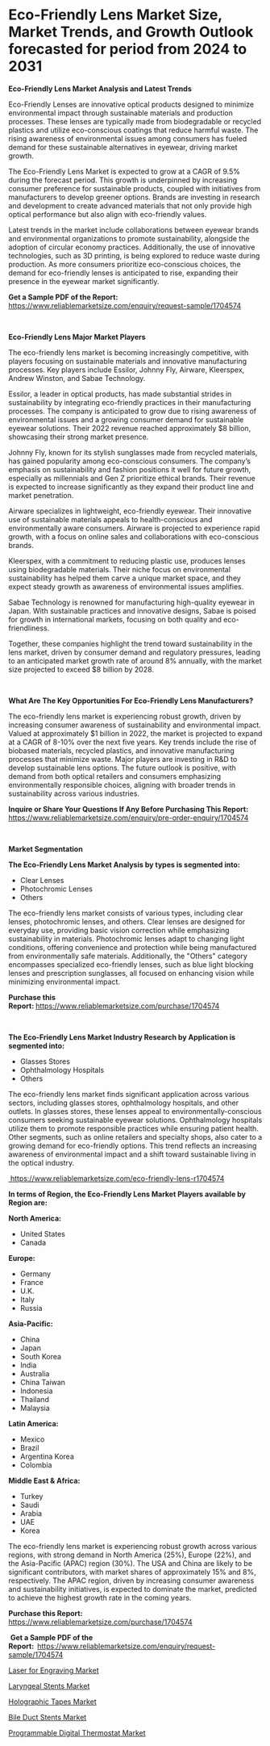<p><h1>Eco-Friendly Lens Market Size, Market Trends, and Growth Outlook forecasted for period from 2024 to 2031</h1></p><p><strong>Eco-Friendly Lens Market Analysis and Latest Trends</strong></p>
<p><p>Eco-Friendly Lenses are innovative optical products designed to minimize environmental impact through sustainable materials and production processes. These lenses are typically made from biodegradable or recycled plastics and utilize eco-conscious coatings that reduce harmful waste. The rising awareness of environmental issues among consumers has fueled demand for these sustainable alternatives in eyewear, driving market growth.</p><p>The Eco-Friendly Lens Market is expected to grow at a CAGR of 9.5% during the forecast period. This growth is underpinned by increasing consumer preference for sustainable products, coupled with initiatives from manufacturers to develop greener options. Brands are investing in research and development to create advanced materials that not only provide high optical performance but also align with eco-friendly values.</p><p>Latest trends in the market include collaborations between eyewear brands and environmental organizations to promote sustainability, alongside the adoption of circular economy practices. Additionally, the use of innovative technologies, such as 3D printing, is being explored to reduce waste during production. As more consumers prioritize eco-conscious choices, the demand for eco-friendly lenses is anticipated to rise, expanding their presence in the eyewear market significantly.</p></p>
<p><strong>Get a Sample PDF of the Report:&nbsp;</strong> <a href="https://www.reliablemarketsize.com/enquiry/request-sample/1704574?utm_campaign=1131&utm_medium=2&utm_source=Github&utm_content=ia&utm_term=21102024&utm_id=eco-friendly-lens">https://www.reliablemarketsize.com/enquiry/request-sample/1704574</a></p>
<p>&nbsp;</p>
<p><strong>Eco-Friendly Lens Major Market Players</strong></p>
<p><p>The eco-friendly lens market is becoming increasingly competitive, with players focusing on sustainable materials and innovative manufacturing processes. Key players include Essilor, Johnny Fly, Airware, Kleerspex, Andrew Winston, and Sabae Technology.</p><p>Essilor, a leader in optical products, has made substantial strides in sustainability by integrating eco-friendly practices in their manufacturing processes. The company is anticipated to grow due to rising awareness of environmental issues and a growing consumer demand for sustainable eyewear solutions. Their 2022 revenue reached approximately $8 billion, showcasing their strong market presence.</p><p>Johnny Fly, known for its stylish sunglasses made from recycled materials, has gained popularity among eco-conscious consumers. The company’s emphasis on sustainability and fashion positions it well for future growth, especially as millennials and Gen Z prioritize ethical brands. Their revenue is expected to increase significantly as they expand their product line and market penetration.</p><p>Airware specializes in lightweight, eco-friendly eyewear. Their innovative use of sustainable materials appeals to health-conscious and environmentally aware consumers. Airware is projected to experience rapid growth, with a focus on online sales and collaborations with eco-conscious brands.</p><p>Kleerspex, with a commitment to reducing plastic use, produces lenses using biodegradable materials. Their niche focus on environmental sustainability has helped them carve a unique market space, and they expect steady growth as awareness of environmental issues amplifies.</p><p>Sabae Technology is renowned for manufacturing high-quality eyewear in Japan. With sustainable practices and innovative designs, Sabae is poised for growth in international markets, focusing on both quality and eco-friendliness.</p><p>Together, these companies highlight the trend toward sustainability in the lens market, driven by consumer demand and regulatory pressures, leading to an anticipated market growth rate of around 8% annually, with the market size projected to exceed $8 billion by 2028.</p></p>
<p>&nbsp;</p>
<p><strong>What Are The Key Opportunities For Eco-Friendly Lens Manufacturers?</strong></p>
<p><p>The eco-friendly lens market is experiencing robust growth, driven by increasing consumer awareness of sustainability and environmental impact. Valued at approximately $1 billion in 2022, the market is projected to expand at a CAGR of 8-10% over the next five years. Key trends include the rise of biobased materials, recycled plastics, and innovative manufacturing processes that minimize waste. Major players are investing in R&D to develop sustainable lens options. The future outlook is positive, with demand from both optical retailers and consumers emphasizing environmentally responsible choices, aligning with broader trends in sustainability across various industries.</p></p>
<p><strong>Inquire or Share Your Questions If Any Before Purchasing This Report:</strong> <a href="https://www.reliablemarketsize.com/enquiry/pre-order-enquiry/1704574?utm_campaign=1131&utm_medium=2&utm_source=Github&utm_content=ia&utm_term=21102024&utm_id=eco-friendly-lens">https://www.reliablemarketsize.com/enquiry/pre-order-enquiry/1704574</a></p>
<p>&nbsp;</p>
<p><strong>Market Segmentation</strong></p>
<p><strong>The Eco-Friendly Lens Market Analysis by types is segmented into:</strong></p>
<p><ul><li>Clear Lenses</li><li>Photochromic Lenses</li><li>Others</li></ul></p>
<p><p>The eco-friendly lens market consists of various types, including clear lenses, photochromic lenses, and others. Clear lenses are designed for everyday use, providing basic vision correction while emphasizing sustainability in materials. Photochromic lenses adapt to changing light conditions, offering convenience and protection while being manufactured from environmentally safe materials. Additionally, the "Others" category encompasses specialized eco-friendly lenses, such as blue light blocking lenses and prescription sunglasses, all focused on enhancing vision while minimizing environmental impact.</p></p>
<p><strong>Purchase this Report:&nbsp;</strong><a href="https://www.reliablemarketsize.com/purchase/1704574?utm_campaign=1131&utm_medium=2&utm_source=Github&utm_content=ia&utm_term=21102024&utm_id=eco-friendly-lens">https://www.reliablemarketsize.com/purchase/1704574</a></p>
<p>&nbsp;</p>
<p><strong>The Eco-Friendly Lens Market Industry Research by Application is segmented into:</strong></p>
<p><ul><li>Glasses Stores</li><li>Ophthalmology Hospitals</li><li>Others</li></ul></p>
<p><p>The eco-friendly lens market finds significant application across various sectors, including glasses stores, ophthalmology hospitals, and other outlets. In glasses stores, these lenses appeal to environmentally-conscious consumers seeking sustainable eyewear solutions. Ophthalmology hospitals utilize them to promote responsible practices while ensuring patient health. Other segments, such as online retailers and specialty shops, also cater to a growing demand for eco-friendly options. This trend reflects an increasing awareness of environmental impact and a shift toward sustainable living in the optical industry.</p></p>
<p><a href="https://www.reliablemarketsize.com/eco-friendly-lens-r1704574?utm_campaign=1131&utm_medium=2&utm_source=Github&utm_content=ia&utm_term=21102024&utm_id=eco-friendly-lens">&nbsp;https://www.reliablemarketsize.com/eco-friendly-lens-r1704574</a></p>
<p><strong>In terms of Region, the Eco-Friendly Lens Market Players available by Region are:</strong></p>
<p>
    <p> <strong> North America: </strong>
        <ul>
            <li>United States</li>
            <li>Canada</li>
        </ul>
        </p> 
    <p> <strong> Europe: </strong>
        <ul>
            <li>Germany</li>
            <li>France</li>
            <li>U.K.</li>
            <li>Italy</li>
            <li>Russia</li>
        </ul>
        </p> 
    <p> <strong> Asia-Pacific: </strong>
        <ul>
            <li>China</li>
            <li>Japan</li>
            <li>South Korea</li>
            <li>India</li>
            <li>Australia</li>
            <li>China Taiwan</li>
            <li>Indonesia</li>
            <li>Thailand</li>
            <li>Malaysia</li>
        </ul>
        </p> 
    <p> <strong> Latin America: </strong>
        <ul>
            <li>Mexico</li>
            <li>Brazil</li>
            <li>Argentina Korea</li>
            <li>Colombia</li>
        </ul>
        </p> 
    <p> <strong> Middle East & Africa: </strong>
        <ul>
            <li>Turkey</li>
            <li>Saudi</li>
            <li>Arabia</li>
            <li>UAE</li>
            <li>Korea</li>
        </ul>
    </p>
    </p>
<p><p>The eco-friendly lens market is experiencing robust growth across various regions, with strong demand in North America (25%), Europe (22%), and the Asia-Pacific (APAC) region (30%). The USA and China are likely to be significant contributors, with market shares of approximately 15% and 8%, respectively. The APAC region, driven by increasing consumer awareness and sustainability initiatives, is expected to dominate the market, predicted to achieve the highest growth rate in the coming years.</p></p>
<p><strong>Purchase this Report: </strong><a href="https://www.reliablemarketsize.com/purchase/1704574?utm_campaign=1131&utm_medium=2&utm_source=Github&utm_content=ia&utm_term=21102024&utm_id=eco-friendly-lens">https://www.reliablemarketsize.com/purchase/1704574</a></p>
<p>&nbsp;<strong>Get a Sample PDF of the Report:&nbsp;&nbsp;</strong><a href="https://www.reliablemarketsize.com/enquiry/request-sample/1704574?utm_campaign=1131&utm_medium=2&utm_source=Github&utm_content=ia&utm_term=21102024&utm_id=eco-friendly-lens">https://www.reliablemarketsize.com/enquiry/request-sample/1704574</a></p>
<p><strong></strong></p>
<p><p><a href="https://issuu.com/reportprime-2/docs/laser-for-engraving-market-size-203_5b3ca35f29f967?utm_campaign=1131&utm_medium=2&utm_source=Github&utm_content=ia&utm_term=21102024&utm_id=eco-friendly-lens">Laser for Engraving Market</a></p><p><a href="https://www.linkedin.com/pulse/strategic-market-insights-global-laryngeal-stents-2024-2031-wrcvf?utm_campaign=1131&utm_medium=2&utm_source=Github&utm_content=ia&utm_term=21102024&utm_id=eco-friendly-lens">Laryngeal Stents Market</a></p><p><a href="https://github.com/kandidbn/Market-Research-Report-List-1/blob/main/holographic-tapes-market.md?utm_campaign=1131&utm_medium=2&utm_source=Github&utm_content=ia&utm_term=21102024&utm_id=eco-friendly-lens">Holographic Tapes Market</a></p><p><a href="https://www.linkedin.com/pulse/unlocking-growth-potential-strategic-analysis-bile-duct-stents-hyrff?utm_campaign=1131&utm_medium=2&utm_source=Github&utm_content=ia&utm_term=21102024&utm_id=eco-friendly-lens">Bile Duct Stents Market</a></p><p><a href="https://issuu.com/reportprime-2/docs/programmable-digital-thermostat-mar_12fd26b9c97f4d?utm_campaign=1131&utm_medium=2&utm_source=Github&utm_content=ia&utm_term=21102024&utm_id=eco-friendly-lens">Programmable Digital Thermostat Market</a></p></p>